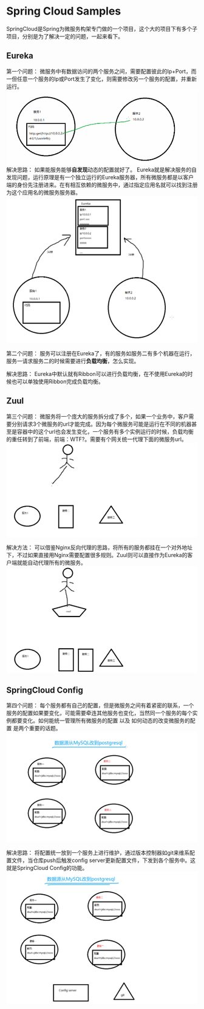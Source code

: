 # Spring Cloud Samples
SpringCloud是Spring为微服务构架专门做的一个项目，这个大的项目下有多个子项目，分别是为了解决一定的问题，一起来看下。
## Eureka
第一个问题： 微服务中有数据访问的两个服务之间，需要配置彼此的Ip+Port，而一但任意一个服务的Ip或Port发生了变化，则需要修改另一个服务的配置，并重新运行。  
![image](img/1.gif)
解决思路： 如果能服务能够**自发现**动态的配置就好了。 Eureka就是解决服务的自发现问题，运行原理是有一个独立运行的Eureka服务器，所有微服务都是以客户端的身份先注册进来。在有相互依赖的微服务中，通过指定应用名就可以找到注册为这个应用名的微服务服务器。  
![image](img/2.gif)

第二个问题： 服务可以注册在Eureka了，有的服务如服务二有多个机器在运行，服务一请求服务二的时候需要进行**负载均衡**，怎么实现。  

解决思路： Eureka中默认就有Ribbon可以进行负载均衡，在不使用Eureka的时候也可以单独使用Ribbon完成负载均衡。
## Zuul
第三个问题： 微服务将一个庞大的服务拆分成了多个，如果一个业务中，客户需要分别请求3个微服务的url才能完成。因为每个微服务可能是运行在不同的机器甚至是容器中的这个url也会发生变化，一个服务有多个实例运行的时候，负载均衡的重任转到了前端，前端：WTF?。需要有个网关统一代理下面的微服务url。
![image](img/3.gif)

解决方法： 可以借鉴Nginx反向代理的思路，将所有的服务都挂在一个对外地址下，不过如果直接用Nginx需要配置很多规则。Zuul则可以直接作为Eureka的客户端就能自动代理所有的微服务。
![image](img/4.gif)

## SpringCloud Config
第四个问题： 每个服务都有自己的配置，但是微服务之间有着紧密的联系，一个服务的配置如果要变化，可能需要牵连其他服务也变化，当然同一个服务的每个实例都要变化。如何能统一管理所有微服务的配置 以及 如何动态的改变微服务的配置 是两个重要的话题。
![image](img/5.gif)

解决思路： 将配置统一放到一个服务上进行维护，通过版本控制器如git来维系配置文件，当仓库push后触发config server更新配置文件，下发到各个服务中。这就是SpringCloud Config的功能。
![image](img/6.gif)